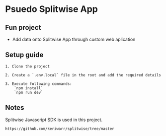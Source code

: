 # Psuedo Splitwise App

## Fun project

- Add data onto Splitwise App through custom web aplication

## Setup guide

```
1. Clone the project

2. Create a `.env.local` file in the root and add the required details

3. Execute following commands: 
    `npm install`
    `npm run dev`
```

## Notes

Splitwise Javascript SDK is used in this project.

`https://github.com/keriwarr/splitwise/tree/master`